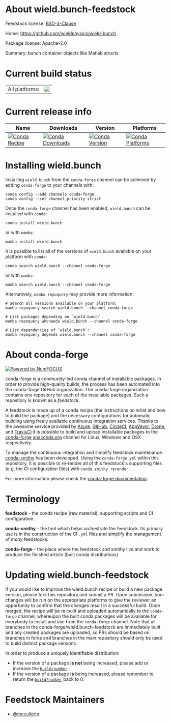 About wield.bunch-feedstock
===========================

Feedstock license: [BSD-3-Clause](https://github.com/conda-forge/wield.bunch-feedstock/blob/main/LICENSE.txt)

Home: https://github.com/wieldphysics/wield-bunch

Package license: Apache-2.0

Summary: bunch container objects like Matlab structs

Current build status
====================


<table><tr><td>All platforms:</td>
    <td>
      <a href="https://dev.azure.com/conda-forge/feedstock-builds/_build/latest?definitionId=19201&branchName=main">
        <img src="https://dev.azure.com/conda-forge/feedstock-builds/_apis/build/status/wield.bunch-feedstock?branchName=main">
      </a>
    </td>
  </tr>
</table>

Current release info
====================

| Name | Downloads | Version | Platforms |
| --- | --- | --- | --- |
| [![Conda Recipe](https://img.shields.io/badge/recipe-wield.bunch-green.svg)](https://anaconda.org/conda-forge/wield.bunch) | [![Conda Downloads](https://img.shields.io/conda/dn/conda-forge/wield.bunch.svg)](https://anaconda.org/conda-forge/wield.bunch) | [![Conda Version](https://img.shields.io/conda/vn/conda-forge/wield.bunch.svg)](https://anaconda.org/conda-forge/wield.bunch) | [![Conda Platforms](https://img.shields.io/conda/pn/conda-forge/wield.bunch.svg)](https://anaconda.org/conda-forge/wield.bunch) |

Installing wield.bunch
======================

Installing `wield.bunch` from the `conda-forge` channel can be achieved by adding `conda-forge` to your channels with:

```
conda config --add channels conda-forge
conda config --set channel_priority strict
```

Once the `conda-forge` channel has been enabled, `wield.bunch` can be installed with `conda`:

```
conda install wield.bunch
```

or with `mamba`:

```
mamba install wield.bunch
```

It is possible to list all of the versions of `wield.bunch` available on your platform with `conda`:

```
conda search wield.bunch --channel conda-forge
```

or with `mamba`:

```
mamba search wield.bunch --channel conda-forge
```

Alternatively, `mamba repoquery` may provide more information:

```
# Search all versions available on your platform:
mamba repoquery search wield.bunch --channel conda-forge

# List packages depending on `wield.bunch`:
mamba repoquery whoneeds wield.bunch --channel conda-forge

# List dependencies of `wield.bunch`:
mamba repoquery depends wield.bunch --channel conda-forge
```


About conda-forge
=================

[![Powered by
NumFOCUS](https://img.shields.io/badge/powered%20by-NumFOCUS-orange.svg?style=flat&colorA=E1523D&colorB=007D8A)](https://numfocus.org)

conda-forge is a community-led conda channel of installable packages.
In order to provide high-quality builds, the process has been automated into the
conda-forge GitHub organization. The conda-forge organization contains one repository
for each of the installable packages. Such a repository is known as a *feedstock*.

A feedstock is made up of a conda recipe (the instructions on what and how to build
the package) and the necessary configurations for automatic building using freely
available continuous integration services. Thanks to the awesome service provided by
[Azure](https://azure.microsoft.com/en-us/services/devops/), [GitHub](https://github.com/),
[CircleCI](https://circleci.com/), [AppVeyor](https://www.appveyor.com/),
[Drone](https://cloud.drone.io/welcome), and [TravisCI](https://travis-ci.com/)
it is possible to build and upload installable packages to the
[conda-forge](https://anaconda.org/conda-forge) [anaconda.org](https://anaconda.org/)
channel for Linux, Windows and OSX respectively.

To manage the continuous integration and simplify feedstock maintenance
[conda-smithy](https://github.com/conda-forge/conda-smithy) has been developed.
Using the ``conda-forge.yml`` within this repository, it is possible to re-render all of
this feedstock's supporting files (e.g. the CI configuration files) with ``conda smithy rerender``.

For more information please check the [conda-forge documentation](https://conda-forge.org/docs/).

Terminology
===========

**feedstock** - the conda recipe (raw material), supporting scripts and CI configuration.

**conda-smithy** - the tool which helps orchestrate the feedstock.
                   Its primary use is in the construction of the CI ``.yml`` files
                   and simplify the management of *many* feedstocks.

**conda-forge** - the place where the feedstock and smithy live and work to
                  produce the finished article (built conda distributions)


Updating wield.bunch-feedstock
==============================

If you would like to improve the wield.bunch recipe or build a new
package version, please fork this repository and submit a PR. Upon submission,
your changes will be run on the appropriate platforms to give the reviewer an
opportunity to confirm that the changes result in a successful build. Once
merged, the recipe will be re-built and uploaded automatically to the
`conda-forge` channel, whereupon the built conda packages will be available for
everybody to install and use from the `conda-forge` channel.
Note that all branches in the conda-forge/wield.bunch-feedstock are
immediately built and any created packages are uploaded, so PRs should be based
on branches in forks and branches in the main repository should only be used to
build distinct package versions.

In order to produce a uniquely identifiable distribution:
 * If the version of a package **is not** being increased, please add or increase
   the [``build/number``](https://docs.conda.io/projects/conda-build/en/latest/resources/define-metadata.html#build-number-and-string).
 * If the version of a package **is** being increased, please remember to return
   the [``build/number``](https://docs.conda.io/projects/conda-build/en/latest/resources/define-metadata.html#build-number-and-string)
   back to 0.

Feedstock Maintainers
=====================

* [@mccullerlp](https://github.com/mccullerlp/)

